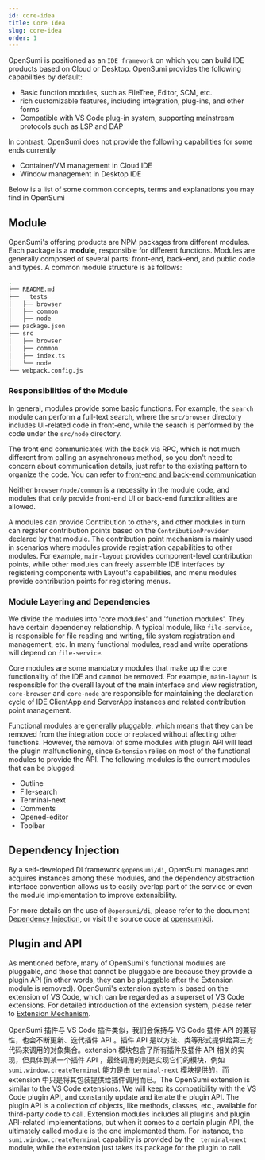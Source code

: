 ```yaml
---
id: core-idea
title: Core Idea
slug: core-idea
order: 1
---
```


OpenSumi is positioned as an `IDE framework` on which you can build IDE products based on Cloud or Desktop. OpenSumi provides the following capabilities by default:

- Basic function modules, such as FileTree, Editor, SCM, etc. 
- rich customizable features, including integration, plug-ins, and other forms  
- Compatible with VS Code plug-in system, supporting mainstream protocols such as LSP and DAP

In contrast, OpenSumi does not provide the following capabilities for some ends currently 

- Container/VM management in Cloud IDE 
- Window management in Desktop IDE 

Below is a list of some common concepts, terms and explanations you may find in OpenSumi

## Module

OpenSumi's offering products are NPM packages from different modules. Each package is a **module**, responsible for different functions. Modules are generally composed of several parts: front-end, back-end, and public code and types. A common module structure is as follows:

```bash
.
├── README.md
├── __tests__
│   ├── browser
│   ├── common
│   ├── node
├── package.json
├── src
│   ├── browser
│   ├── common
│   ├── index.ts
│   └── node
└── webpack.config.js
```

### Responsibilities of the Module 

In general, modules provide some basic functions. For example, the `search` module can perform a full-text search, where the `src/browser` directory includes UI-related code in front-end, while the search is performed by the code under the `src/node` directory.

The front end communicates with the back via RPC, which is not much different from calling an asynchronous method, so you don't need to concern about communication details, just refer to the existing pattern to organize the code. You can refer to [front-end and back-end communication](./connection)

Neither `browser/node/common` is a necessity in the module code, and modules that only provide front-end UI or back-end functionalities are allowed. 

A modules can provide Contribution to others, and other modules in turn can register contribution points based on the `ContributionProvider` declared by that module. The contribution point mechanism is mainly used in scenarios where modules provide registration capabilities to other modules. For example, `main-layout` provides component-level contribution points, while other modules can freely assemble IDE interfaces by registering components with Layout's capabilities, and menu modules provide contribution points for registering menus.

### Module Layering and Dependencies

We divide the modules into 'core modules' and 'function modules'. They have certain dependency relationship. A typical module, like `file-service`, is responsible for file reading and writing, file system registration and management, etc. In many functional modules, read and write operations will depend on `file-service`.  
 
Core modules are some mandatory modules that make up the core functionality of the IDE and cannot be removed. For example, `main-layout` is responsible for the overall layout of the main interface and view registration, `core-browser` and `core-node` are responsible for maintaining the declaration cycle of IDE ClientApp and ServerApp instances and related contribution point management.

Functional modules are generally pluggable, which means that they can be removed from the integration code or replaced without affecting other functions. However, the removal of some modules with plugin API will lead the plugin malfunctioning, since `Extension` relies on most of the functional modules to provide the API. The following modules is the current modules that can be plugged:

- Outline
- File-search
- Terminal-next
- Comments
- Opened-editor
- Toolbar

## Dependency Injection

By a self-developed DI framework `@opensumi/di`, OpenSumi manages and acquires instances among these modules, and the dependency abstraction interface convention allows us to easily overlap part of the service or even the module implementation to improve extensibility.

For more details on the use of `@opensumi/di`, please refer to the document [Dependency Injection](./dependence-injector), or visit the source code at [opensumi/di](https://github.com/opensumi/di).

## Plugin and API

As mentioned before, many of OpenSumi's functional modules are pluggable, and those that cannot be pluggable are because they provide a plugin API (in other words, they can be pluggable after the Extension module is removed). OpenSumi's extension system is based on the extension of VS Code, which can be regarded as a superset of VS Code extensions. For detailed introduction of the extension system, please refer to [Extension Mechanism](./extension-mechanism).

OpenSumi 插件与 VS Code 插件类似，我们会保持与 VS Code 插件 API 的兼容性，也会不断更新、迭代插件 API 。插件 API 是以方法、类等形式提供给第三方代码来调用的对象集合。extension 模块包含了所有插件及插件 API 相关的实现，但具体到某一个插件 API ，最终调用的则是实现它们的模块，例如 `sumi.window.createTerminal` 能力是由 `terminal-next` 模块提供的，而 extension 中只是将其包装提供给插件调用而已。The OpenSumi extension is similar to the VS Code extensions. We will keep its compatibility with the VS Code plugin API, and constantly update and iterate the plugin API. The plugin API is a collection of objects, like methods, classes, etc., available for third-party code to call. Extension modules includes all plugins and plugin API-related implementations, but when it comes to a certain plugin API, the ultimately called module is the one implemented them. For instance, the `sumi.window.createTerminal` capability is provided by the ` terminal-next` module, while the extension just takes its package for the plugin to call.
